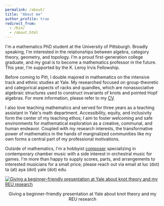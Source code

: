 ```yaml
---
permalink: /about/
title: "About me"
author_profile: true
redirect_from: 
  - /bio/
  - /about.html
---
```


I'm a mathematics PhD student at the University of Pittsburgh. Broadly speaking, I'm interested in the relationships between algebra, category theory, geometry, and topology. I'm a proud first-generation college graduate, and my goal is to become a mathematics professor in the future. This year, I'm supported by the K. Leroy Irvis Fellowship.

Before coming to Pitt, I double majored in mathematics on the intensive track and ethnic studies at Yale. My researched focused on group-theoretic and categorical aspects of racks and quandles, which are nonassociative algebraic structures used to construct invariants of knots and pointed Hopf algebras. For more information, please refer to my [CV](https://luc-ta.github.io/cv/).

I also love teaching mathematics and served for three years as a teaching assistant in Yale's math department. Accessibility, equity, and inclusivity form the center of my teaching ethos; I aim to foster welcoming and safe environments for mathematical exploration as a creative, communal, and human endeavor. Coupled with my research interests, the transformative power of mathematics in the hands of marginalized communities like my own forms a central part of my professional motivations.

Outside of mathematics, I'm a hobbyist [composer](https://luc-ta.github.io/music/) specializing in contemporary chamber music with a side interest in orchestral music for games. I'm more than happy to supply scores, parts, and arrangements to interested musicians for a small price; please reach out via email at luc (dot) ta (at) aya (dot) yale (dot) edu.

[![Giving a beginner-friendly presentation at Yale about knot theory and my REU research](https://luc-ta.github.io/images/pizza_seminar.jpg)](https://luc-ta.github.io/images/pizza_seminar_mc.jpg)
<p style="text-align: center;">Giving a beginner-friendly presentation at Yale about knot theory and my REU research</p>
